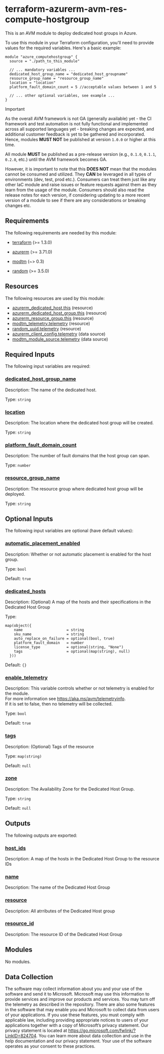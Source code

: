 <!-- BEGIN_TF_DOCS -->
# terraform-azurerm-avm-res-compute-hostgroup

This is an AVM module to deploy dedicated host groups in Azure.

To use this module in your Terraform configuration, you'll need to provide values for the required variables. Here's a basic example:

```
module "azure_computehostgroup" {
  source = "./path_to_this_module"

  // ... mandatory variables ...
  dedicated_host_group_name = "dedicated_host_groupname"
  resource_group_name = "resource_group_name"
  location = "location"
  platform_fault_domain_count = 5 //acceptable values between 1 and 5

  // ... other optional variables, see example ...
}
```

> [!IMPORTANT]
> As the overall AVM framework is not GA (generally available) yet - the CI framework and test automation is not fully functional and implemented across all supported languages yet - breaking changes are expected, and additional customer feedback is yet to be gathered and incorporated. Hence, modules **MUST NOT** be published at version `1.0.0` or higher at this time.
>
> All module **MUST** be published as a pre-release version (e.g., `0.1.0`, `0.1.1`, `0.2.0`, etc.) until the AVM framework becomes GA.
>
> However, it is important to note that this **DOES NOT** mean that the modules cannot be consumed and utilized. They **CAN** be leveraged in all types of environments (dev, test, prod etc.). Consumers can treat them just like any other IaC module and raise issues or feature requests against them as they learn from the usage of the module. Consumers should also read the release notes for each version, if considering updating to a more recent version of a module to see if there are any considerations or breaking changes etc.

<!-- markdownlint-disable MD033 -->
## Requirements

The following requirements are needed by this module:

- <a name="requirement_terraform"></a> [terraform](#requirement\_terraform) (>= 1.3.0)

- <a name="requirement_azurerm"></a> [azurerm](#requirement\_azurerm) (>= 3.71.0)

- <a name="requirement_modtm"></a> [modtm](#requirement\_modtm) (~> 0.3)

- <a name="requirement_random"></a> [random](#requirement\_random) (>= 3.5.0)

## Resources

The following resources are used by this module:

- [azurerm_dedicated_host.this](https://registry.terraform.io/providers/hashicorp/azurerm/latest/docs/resources/dedicated_host) (resource)
- [azurerm_dedicated_host_group.this](https://registry.terraform.io/providers/hashicorp/azurerm/latest/docs/resources/dedicated_host_group) (resource)
- [azurerm_resource_group.this](https://registry.terraform.io/providers/hashicorp/azurerm/latest/docs/resources/resource_group) (resource)
- [modtm_telemetry.telemetry](https://registry.terraform.io/providers/azure/modtm/latest/docs/resources/telemetry) (resource)
- [random_uuid.telemetry](https://registry.terraform.io/providers/hashicorp/random/latest/docs/resources/uuid) (resource)
- [azurerm_client_config.telemetry](https://registry.terraform.io/providers/hashicorp/azurerm/latest/docs/data-sources/client_config) (data source)
- [modtm_module_source.telemetry](https://registry.terraform.io/providers/azure/modtm/latest/docs/data-sources/module_source) (data source)

<!-- markdownlint-disable MD013 -->
## Required Inputs

The following input variables are required:

### <a name="input_dedicated_host_group_name"></a> [dedicated\_host\_group\_name](#input\_dedicated\_host\_group\_name)

Description: The name of the dedicated host.

Type: `string`

### <a name="input_location"></a> [location](#input\_location)

Description: The location where the dedicated host group will be created.

Type: `string`

### <a name="input_platform_fault_domain_count"></a> [platform\_fault\_domain\_count](#input\_platform\_fault\_domain\_count)

Description: The number of fault domains that the host group can span.

Type: `number`

### <a name="input_resource_group_name"></a> [resource\_group\_name](#input\_resource\_group\_name)

Description: The resource group where dedicated host group will be deployed.

Type: `string`

## Optional Inputs

The following input variables are optional (have default values):

### <a name="input_automatic_placement_enabled"></a> [automatic\_placement\_enabled](#input\_automatic\_placement\_enabled)

Description: Whether or not automatic placement is enabled for the host group.

Type: `bool`

Default: `true`

### <a name="input_dedicated_hosts"></a> [dedicated\_hosts](#input\_dedicated\_hosts)

Description: (Optional) A map of the hosts and their specifications in the Dedicated Host Group

Type:

```hcl
map(object({
    name                    = string
    sku_name                = string
    auto_replace_on_failure = optional(bool, true)
    platform_fault_domain   = number
    license_type            = optional(string, "None")
    tags                    = optional(map(string), null)
  }))
```

Default: `{}`

### <a name="input_enable_telemetry"></a> [enable\_telemetry](#input\_enable\_telemetry)

Description: This variable controls whether or not telemetry is enabled for the module.  
For more information see <https://aka.ms/avm/telemetryinfo>.  
If it is set to false, then no telemetry will be collected.

Type: `bool`

Default: `true`

### <a name="input_tags"></a> [tags](#input\_tags)

Description: (Optional) Tags of the resource

Type: `map(string)`

Default: `null`

### <a name="input_zone"></a> [zone](#input\_zone)

Description: The Availability Zone for the Dedicated Host Group.

Type: `string`

Default: `null`

## Outputs

The following outputs are exported:

### <a name="output_host_ids"></a> [host\_ids](#output\_host\_ids)

Description: A map of the hosts in the Dedicated Host Group to the resource IDs

### <a name="output_name"></a> [name](#output\_name)

Description: The name of the Dedicated Host Group

### <a name="output_resource"></a> [resource](#output\_resource)

Description: All atrributes of the Dedicated Host group

### <a name="output_resource_id"></a> [resource\_id](#output\_resource\_id)

Description: The resource ID of the Dedicated Host Group

## Modules

No modules.

<!-- markdownlint-disable-next-line MD041 -->
## Data Collection

The software may collect information about you and your use of the software and send it to Microsoft. Microsoft may use this information to provide services and improve our products and services. You may turn off the telemetry as described in the repository. There are also some features in the software that may enable you and Microsoft to collect data from users of your applications. If you use these features, you must comply with applicable law, including providing appropriate notices to users of your applications together with a copy of Microsoft’s privacy statement. Our privacy statement is located at <https://go.microsoft.com/fwlink/?LinkID=824704>. You can learn more about data collection and use in the help documentation and our privacy statement. Your use of the software operates as your consent to these practices.
<!-- END_TF_DOCS -->